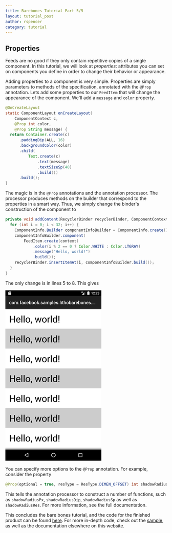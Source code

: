 ```yaml
---
title: Barebones Tutorial Part 5/5
layout: tutorial_post
author: rspencer
category: tutorial
---
```


## Properties

Feeds are no good if they only contain repetitive copies of a single component.  In this tutorial, we will look at _properties_: attributes you can set on components you define in order to change their behavior or appearance.

<!--truncate-->

Adding properties to a component is very simple.  Properties are simply parameters to methods of the specification, annotated with the `@Prop` annotation.  Lets add some properties to our `FeedItem` that will change the appearance of the component.  We'll add a `message` and `color` property.

``` java
@OnCreateLayout
static ComponentLayout onCreateLayout(
    ComponentContext c,
    @Prop int color,
    @Prop String message) {
  return Container.create(c)
      .paddingDip(ALL, 16)
      .backgroundColor(color)
      .child(
          Text.create(c)
              .text(message)
              .textSizeSp(40)
              .build())
      .build();
}
```

The magic is in the `@Prop` annotations and the annotation processor.  The processor produces methods on the builder that correspond to the properties in a smart way.  Thus, we simply change the binder's construction of the component to

``` java
private void addContent(RecyclerBinder recyclerBinder, ComponentContext context) {
  for (int i = 0; i < 32; i++) {
    ComponentInfo.Builder componentInfoBuilder = ComponentInfo.create();
    componentInfoBuilder.component(
        FeedItem.create(context)
            .color(i % 2 == 0 ? Color.WHITE : Color.LTGRAY)
            .message("Hello, world!")
            .build());
    recyclerBinder.insertItemAt(i, componentInfoBuilder.build());
  }
}
```

The only change is in lines 5 to 8.  This gives

<img src="/static/images/barebones4.png" style="width: 300px;">

You can specify more options to the `@Prop` annotation.  For example, consider the property

``` java
@Prop(optional = true, resType = ResType.DIMEN_OFFSET) int shadowRadius,
```

This tells the annotation processor to construct a number of functions, such as `shadowRadiusPx`, `shadowRadiusDip`, `shadowRadiusSp` as well as `shadowRadiusRes`.  For more information, see the full documentation.

This concludes the bare bones tutorial, and the code for the finished product can be found [here][barebones-sample].  For more in-depth code, check out the [sample][sample], as well as the documentation elsewhere on this website.

[sample]: https://github.com/facebookincubator/c4a/blob/master/sample/
[barebones-sample]: https://github.com/facebookincubator/c4a/blob/master/sample-barebones/
